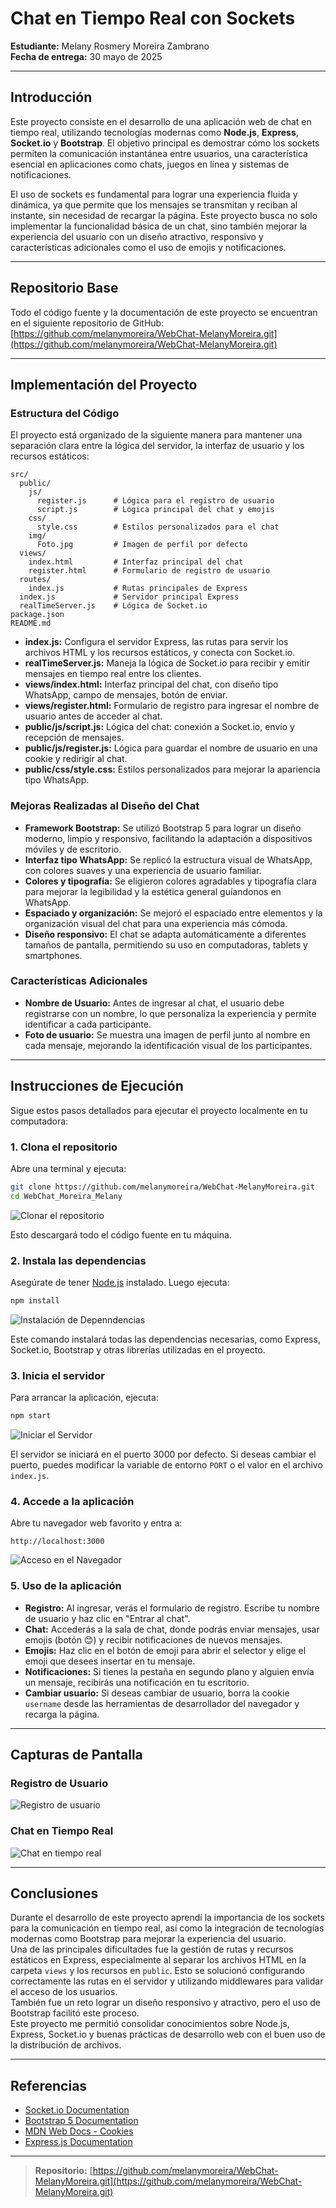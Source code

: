 # Chat en Tiempo Real con Sockets

**Estudiante:** Melany Rosmery Moreira Zambrano  
**Fecha de entrega:** 30 mayo de 2025

---

## Introducción

Este proyecto consiste en el desarrollo de una aplicación web de chat en tiempo real, utilizando tecnologías modernas como **Node.js**, **Express**, **Socket.io** y **Bootstrap**. El objetivo principal es demostrar cómo los sockets permiten la comunicación instantánea entre usuarios, una característica esencial en aplicaciones como chats, juegos en línea y sistemas de notificaciones.

El uso de sockets es fundamental para lograr una experiencia fluida y dinámica, ya que permite que los mensajes se transmitan y reciban al instante, sin necesidad de recargar la página. Este proyecto busca no solo implementar la funcionalidad básica de un chat, sino también mejorar la experiencia del usuario con un diseño atractivo, responsivo y características adicionales como el uso de emojis y notificaciones.

---

## Repositorio Base

Todo el código fuente y la documentación de este proyecto se encuentran en el siguiente repositorio de GitHub:  
[https://github.com/melanymoreira/WebChat-MelanyMoreira.git](https://github.com/melanymoreira/WebChat-MelanyMoreira.git)

---

## Implementación del Proyecto

### Estructura del Código

El proyecto está organizado de la siguiente manera para mantener una separación clara entre la lógica del servidor, la interfaz de usuario y los recursos estáticos:

```
src/
  public/
    js/
      register.js      # Lógica para el registro de usuario
      script.js        # Lógica principal del chat y emojis
    css/
      style.css        # Estilos personalizados para el chat
    img/
      Foto.jpg         # Imagen de perfil por defecto
  views/
    index.html         # Interfaz principal del chat
    register.html      # Formulario de registro de usuario
  routes/
    index.js           # Rutas principales de Express
  index.js             # Servidor principal Express
  realTimeServer.js    # Lógica de Socket.io
package.json
README.md
```

- **index.js:** Configura el servidor Express, las rutas para servir los archivos HTML y los recursos estáticos, y conecta con Socket.io.
- **realTimeServer.js:** Maneja la lógica de Socket.io para recibir y emitir mensajes en tiempo real entre los clientes.
- **views/index.html:** Interfaz principal del chat, con diseño tipo WhatsApp, campo de mensajes, botón de enviar.
- **views/register.html:** Formulario de registro para ingresar el nombre de usuario antes de acceder al chat.
- **public/js/script.js:** Lógica del chat: conexión a Socket.io, envío y recepción de mensajes.
- **public/js/register.js:** Lógica para guardar el nombre de usuario en una cookie y redirigir al chat.
- **public/css/style.css:** Estilos personalizados para mejorar la apariencia tipo WhatsApp.

### Mejoras Realizadas al Diseño del Chat

- **Framework Bootstrap:** Se utilizó Bootstrap 5 para lograr un diseño moderno, limpio y responsivo, facilitando la adaptación a dispositivos móviles y de escritorio.
- **Interfaz tipo WhatsApp:** Se replicó la estructura visual de WhatsApp, con colores suaves y una experiencia de usuario familiar.
- **Colores y tipografía:** Se eligieron colores agradables y tipografía clara para mejorar la legibilidad y la estética general guíandonos en WhatsApp.
- **Espaciado y organización:** Se mejoró el espaciado entre elementos y la organización visual del chat para una experiencia más cómoda.
- **Diseño responsivo:** El chat se adapta automáticamente a diferentes tamaños de pantalla, permitiendo su uso en computadoras, tablets y smartphones.

### Características Adicionales

- **Nombre de Usuario:** Antes de ingresar al chat, el usuario debe registrarse con un nombre, lo que personaliza la experiencia y permite identificar a cada participante.
- **Foto de usuario:** Se muestra una imagen de perfil junto al nombre en cada mensaje, mejorando la identificación visual de los participantes.

---

## Instrucciones de Ejecución

Sigue estos pasos detallados para ejecutar el proyecto localmente en tu computadora:

### 1. Clona el repositorio

Abre una terminal y ejecuta:

```bash
git clone https://github.com/melanymoreira/WebChat-MelanyMoreira.git
cd WebChat_Moreira_Melany
```
![Clonar el repositorio](src/public/img/Clonar-Repositorio.png)

Esto descargará todo el código fuente en tu máquina.

### 2. Instala las dependencias

Asegúrate de tener [Node.js](https://nodejs.org/) instalado. Luego ejecuta:

```bash
npm install
```
![Instalación de Depenndencias](src/public/img/Instalar-Dependencias.png)

Este comando instalará todas las dependencias necesarias, como Express, Socket.io, Bootstrap y otras librerías utilizadas en el proyecto.

### 3. Inicia el servidor

Para arrancar la aplicación, ejecuta:

```bash
npm start
```
![Iniciar el Servidor](src/public/img/Iniciar-Servidor.png)

El servidor se iniciará en el puerto 3000 por defecto. Si deseas cambiar el puerto, puedes modificar la variable de entorno `PORT` o el valor en el archivo `index.js`.

### 4. Accede a la aplicación

Abre tu navegador web favorito y entra a:

```
http://localhost:3000
```
![Acceso en el Navegador](src/public/img/Acceso-Navegador.png)

### 5. Uso de la aplicación

- **Registro:** Al ingresar, verás el formulario de registro. Escribe tu nombre de usuario y haz clic en "Entrar al chat".
- **Chat:** Accederás a la sala de chat, donde podrás enviar mensajes, usar emojis (botón 😊) y recibir notificaciones de nuevos mensajes.
- **Emojis:** Haz clic en el botón de emoji para abrir el selector y elige el emoji que desees insertar en tu mensaje.
- **Notificaciones:** Si tienes la pestaña en segundo plano y alguien envía un mensaje, recibirás una notificación en tu escritorio.
- **Cambiar usuario:** Si deseas cambiar de usuario, borra la cookie `username` desde las herramientas de desarrollador del navegador y recarga la página.

---

## Capturas de Pantalla

### Registro de Usuario
![Registro de usuario](src/public/img/Registro-Usuario.png)

### Chat en Tiempo Real
![Chat en tiempo real](src/public/img/Chat-TiempoReal.png)

---

## Conclusiones

Durante el desarrollo de este proyecto aprendí la importancia de los sockets para la comunicación en tiempo real, así como la integración de tecnologías modernas como Bootstrap para mejorar la experiencia del usuario.  
Una de las principales dificultades fue la gestión de rutas y recursos estáticos en Express, especialmente al separar los archivos HTML en la carpeta `views` y los recursos en `public`. Esto se solucionó configurando correctamente las rutas en el servidor y utilizando middlewares para validar el acceso de los usuarios.  
También fue un reto lograr un diseño responsivo y atractivo, pero el uso de Bootstrap facilitó este proceso.  
Este proyecto me permitió consolidar conocimientos sobre Node.js, Express, Socket.io y buenas prácticas de desarrollo web con el buen uso de la distribución de archivos.

---

## Referencias

- [Socket.io Documentation](https://socket.io/docs/)
- [Bootstrap 5 Documentation](https://getbootstrap.com/docs/5.3/getting-started/introduction/)
- [MDN Web Docs - Cookies](https://developer.mozilla.org/en-US/docs/Web/API/Document/cookie)
- [Express.js Documentation](https://expressjs.com/)

---

> **Repositorio:** [https://github.com/melanymoreira/WebChat-MelanyMoreira.git](https://github.com/melanymoreira/WebChat-MelanyMoreira.git)
